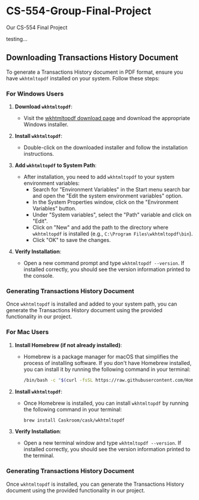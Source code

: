 # CS-554-Group-Final-Project
Our CS-554 Final Project

testing...

## Downloading Transactions History Document

To generate a Transactions History document in PDF format, ensure you have `wkhtmltopdf` installed on your system. Follow these steps:

### For Windows Users

1. **Download `wkhtmltopdf`**:
   - Visit the [wkhtmltopdf download page](https://wkhtmltopdf.org/downloads.html) and download the appropriate Windows installer.
   
2. **Install `wkhtmltopdf`**:
   - Double-click on the downloaded installer and follow the installation instructions.
   
3. **Add `wkhtmltopdf` to System Path**:
   - After installation, you need to add `wkhtmltopdf` to your system environment variables:
     - Search for "Environment Variables" in the Start menu search bar and open the "Edit the system environment variables" option.
     - In the System Properties window, click on the "Environment Variables" button.
     - Under "System variables", select the "Path" variable and click on "Edit".
     - Click on "New" and add the path to the directory where `wkhtmltopdf` is installed (e.g., `C:\Program Files\wkhtmltopdf\bin`).
     - Click "OK" to save the changes.

4. **Verify Installation**:
   - Open a new command prompt and type `wkhtmltopdf --version`. If installed correctly, you should see the version information printed to the console.

### Generating Transactions History Document

Once `wkhtmltopdf` is installed and added to your system path, you can generate the Transactions History document using the provided functionality in our project.


### For Mac Users

1. **Install Homebrew (if not already installed)**:
   - Homebrew is a package manager for macOS that simplifies the process of installing software. If you don't have Homebrew installed, you can install it by running the following command in your terminal:
     ```bash
     /bin/bash -c "$(curl -fsSL https://raw.githubusercontent.com/Homebrew/install/HEAD/install.sh)"
     ```

2. **Install `wkhtmltopdf`**:
   - Once Homebrew is installed, you can install `wkhtmltopdf` by running the following command in your terminal:
     ```bash
     brew install Caskroom/cask/wkhtmltopdf
     ```

3. **Verify Installation**:
   - Open a new terminal window and type `wkhtmltopdf --version`. If installed correctly, you should see the version information printed to the terminal.

### Generating Transactions History Document

Once `wkhtmltopdf` is installed, you can generate the Transactions History document using the provided functionality in our project.
